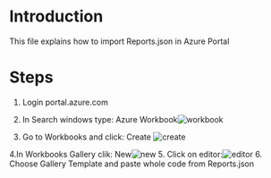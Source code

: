 # Introduction
This file explains how to import Reports.json in Azure Portal

# Steps
1. Login portal.azure.com
2. In Search windows type: Azure Workbook![workbook](https://github.com/karooolw/AzureWaF/assets/55811885/04260b25-cbe9-42c0-9810-712cf9e7b25d)

3. Go to Workbooks and click: Create
![create](https://github.com/karooolw/AzureWaF/assets/55811885/99c0ea6a-9014-4f03-bc97-f52fe9db3691)


4.In Workbooks Gallery clik: New![new](https://github.com/karooolw/AzureWaF/assets/55811885/87fdfddf-3a4d-47da-af69-c5b575d07da0)
5. Click on editor:![editor](https://github.com/karooolw/AzureWaF/assets/55811885/7143c6f0-22f5-40f1-ac21-0421c2c5e3ef)
6. Choose Gallery Template and paste whole code from Reports.json

